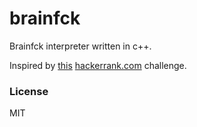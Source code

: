 # brainfck
 Brainfck interpreter written in c++.

Inspired by [this][inspired_by] [hackerrank.com] challenge.

 ### License
 MIT

[inspired_by]: https://www.hackerrank.com/challenges/brainf-k-interpreter-fp
[hackerrank.com]: http://www.hackerrank.com
